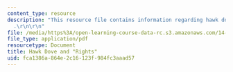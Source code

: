 ```yaml
---
content_type: resource
description: "This resource file contains information regarding hawk dove and \"rights\"\
  .\r\n\r\n"
file: /media/https%3A/open-learning-course-data-rc.s3.amazonaws.com/14-11-insights-from-game-theory-into-social-behavior-fall-2013/fca1386a864e2c16123f984fc3aaad57_MIT14_11F13_Hawk_Dove.pdf
file_type: application/pdf
resourcetype: Document
title: Hawk Dove and "Rights"
uid: fca1386a-864e-2c16-123f-984fc3aaad57
---
```

